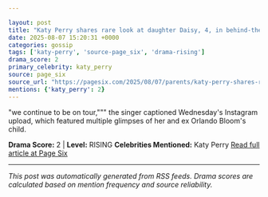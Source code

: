 ```yaml
---

layout: post
title: "Katy Perry shares rare look at daughter Daisy, 4, in behind-the-scenes snaps from tour"""
date: 2025-08-07 15:20:31 +0000
categories: gossip
tags: ['katy-perry', 'source-page_six', 'drama-rising']
drama_score: 2
primary_celebrity: katy_perry
source: page_six
source_url: "https://pagesix.com/2025/08/07/parents/katy-perry-shares-rare-look-at-daughter-daisy-4-in-behind-the-scenes-tour-snaps/"""
mentions: {'katy_perry': 2}
---
```


"we continue to be on tour,""" the singer captioned Wednesday's Instagram upload, which featured multiple glimpses of her and ex Orlando Bloom's child.

**Drama Score:** 2 | **Level:** RISING **Celebrities Mentioned:** Katy Perry [Read full article at Page Six](https://pagesix.com/2025/08/07/parents/katy-perry-shares-rare-look-at-daughter-daisy-4-in-behind-the-scenes-tour-snaps/)

---

*This post was automatically generated from RSS feeds. Drama scores are calculated based on mention frequency and source reliability.*